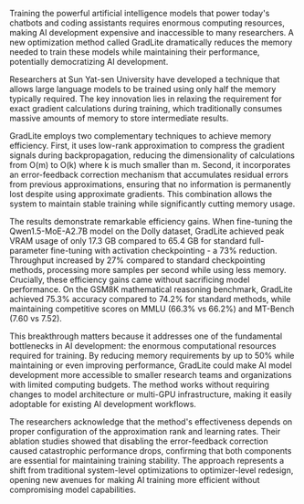 Training the powerful artificial intelligence models that power today's chatbots and coding assistants requires enormous computing resources, making AI development expensive and inaccessible to many researchers. A new optimization method called GradLite dramatically reduces the memory needed to train these models while maintaining their performance, potentially democratizing AI development.

Researchers at Sun Yat-sen University have developed a technique that allows large language models to be trained using only half the memory typically required. The key innovation lies in relaxing the requirement for exact gradient calculations during training, which traditionally consumes massive amounts of memory to store intermediate results.

GradLite employs two complementary techniques to achieve memory efficiency. First, it uses low-rank approximation to compress the gradient signals during backpropagation, reducing the dimensionality of calculations from O(m) to O(k) where k is much smaller than m. Second, it incorporates an error-feedback correction mechanism that accumulates residual errors from previous approximations, ensuring that no information is permanently lost despite using approximate gradients. This combination allows the system to maintain stable training while significantly cutting memory usage.

The results demonstrate remarkable efficiency gains. When fine-tuning the Qwen1.5-MoE-A2.7B model on the Dolly dataset, GradLite achieved peak VRAM usage of only 17.3 GB compared to 65.4 GB for standard full-parameter fine-tuning with activation checkpointing - a 73% reduction. Throughput increased by 27% compared to standard checkpointing methods, processing more samples per second while using less memory. Crucially, these efficiency gains came without sacrificing model performance. On the GSM8K mathematical reasoning benchmark, GradLite achieved 75.3% accuracy compared to 74.2% for standard methods, while maintaining competitive scores on MMLU (66.3% vs 66.2%) and MT-Bench (7.60 vs 7.52).

This breakthrough matters because it addresses one of the fundamental bottlenecks in AI development: the enormous computational resources required for training. By reducing memory requirements by up to 50% while maintaining or even improving performance, GradLite could make AI model development more accessible to smaller research teams and organizations with limited computing budgets. The method works without requiring changes to model architecture or multi-GPU infrastructure, making it easily adoptable for existing AI development workflows.

The researchers acknowledge that the method's effectiveness depends on proper configuration of the approximation rank and learning rates. Their ablation studies showed that disabling the error-feedback correction caused catastrophic performance drops, confirming that both components are essential for maintaining training stability. The approach represents a shift from traditional system-level optimizations to optimizer-level redesign, opening new avenues for making AI training more efficient without compromising model capabilities.